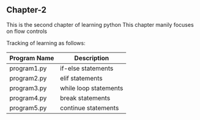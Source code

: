 ## Chapter-2
This is the second chapter of learning python
This chapter manily focuses on flow controls

Tracking of learning as follows:

| Program Name | Description |
| --- | ---- |
| program1.py | if-else statements |
| program2.py | elif statements |
| program3.py | while loop statements |
| program4.py | break statements |
| program5.py | continue statements |
